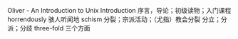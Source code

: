 Oliver - An Introduction to Unix
Introduction	序言，导论；初级读物；入门课程
horrendously	骇人听闻地
schism		分裂；宗派活动；（尤指）教会分裂 分立；分派；分歧
three-fold	三个方面
